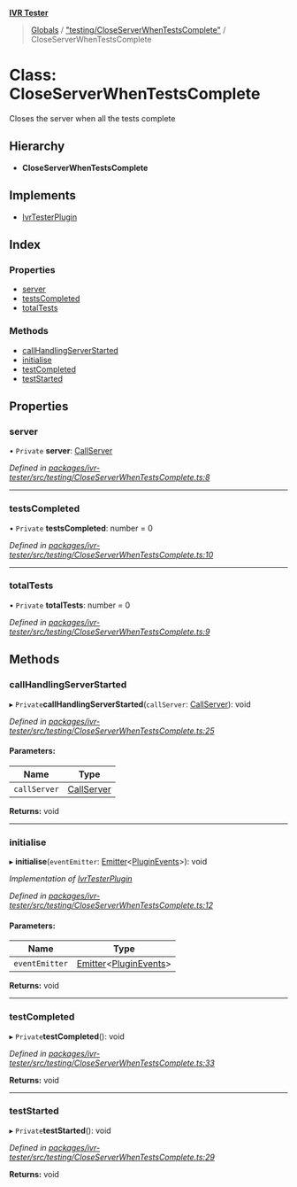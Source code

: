 **[IVR Tester](../README.md)**

> [Globals](../README.md) / ["testing/CloseServerWhenTestsComplete"](../modules/_testing_closeserverwhentestscomplete_.md) / CloseServerWhenTestsComplete

# Class: CloseServerWhenTestsComplete

Closes the server when all the tests complete

## Hierarchy

* **CloseServerWhenTestsComplete**

## Implements

* [IvrTesterPlugin](../interfaces/_plugins_ivrtesterplugin_.ivrtesterplugin.md)

## Index

### Properties

* [server](_testing_closeserverwhentestscomplete_.closeserverwhentestscomplete.md#server)
* [testsCompleted](_testing_closeserverwhentestscomplete_.closeserverwhentestscomplete.md#testscompleted)
* [totalTests](_testing_closeserverwhentestscomplete_.closeserverwhentestscomplete.md#totaltests)

### Methods

* [callHandlingServerStarted](_testing_closeserverwhentestscomplete_.closeserverwhentestscomplete.md#callhandlingserverstarted)
* [initialise](_testing_closeserverwhentestscomplete_.closeserverwhentestscomplete.md#initialise)
* [testCompleted](_testing_closeserverwhentestscomplete_.closeserverwhentestscomplete.md#testcompleted)
* [testStarted](_testing_closeserverwhentestscomplete_.closeserverwhentestscomplete.md#teststarted)

## Properties

### server

• `Private` **server**: [CallServer](../interfaces/_testing_twiliocallserver_.callserver.md)

*Defined in [packages/ivr-tester/src/testing/CloseServerWhenTestsComplete.ts:8](https://github.com/SketchingDev/ivr-tester/blob/c5ffee0/packages/ivr-tester/src/testing/CloseServerWhenTestsComplete.ts#L8)*

___

### testsCompleted

• `Private` **testsCompleted**: number = 0

*Defined in [packages/ivr-tester/src/testing/CloseServerWhenTestsComplete.ts:10](https://github.com/SketchingDev/ivr-tester/blob/c5ffee0/packages/ivr-tester/src/testing/CloseServerWhenTestsComplete.ts#L10)*

___

### totalTests

• `Private` **totalTests**: number = 0

*Defined in [packages/ivr-tester/src/testing/CloseServerWhenTestsComplete.ts:9](https://github.com/SketchingDev/ivr-tester/blob/c5ffee0/packages/ivr-tester/src/testing/CloseServerWhenTestsComplete.ts#L9)*

## Methods

### callHandlingServerStarted

▸ `Private`**callHandlingServerStarted**(`callServer`: [CallServer](../interfaces/_testing_twiliocallserver_.callserver.md)): void

*Defined in [packages/ivr-tester/src/testing/CloseServerWhenTestsComplete.ts:25](https://github.com/SketchingDev/ivr-tester/blob/c5ffee0/packages/ivr-tester/src/testing/CloseServerWhenTestsComplete.ts#L25)*

#### Parameters:

Name | Type |
------ | ------ |
`callServer` | [CallServer](../interfaces/_testing_twiliocallserver_.callserver.md) |

**Returns:** void

___

### initialise

▸ **initialise**(`eventEmitter`: [Emitter](../interfaces/_emitter_.emitter.md)\<[PluginEvents](../modules/_plugins_pluginmanager_.md#pluginevents)>): void

*Implementation of [IvrTesterPlugin](../interfaces/_plugins_ivrtesterplugin_.ivrtesterplugin.md)*

*Defined in [packages/ivr-tester/src/testing/CloseServerWhenTestsComplete.ts:12](https://github.com/SketchingDev/ivr-tester/blob/c5ffee0/packages/ivr-tester/src/testing/CloseServerWhenTestsComplete.ts#L12)*

#### Parameters:

Name | Type |
------ | ------ |
`eventEmitter` | [Emitter](../interfaces/_emitter_.emitter.md)\<[PluginEvents](../modules/_plugins_pluginmanager_.md#pluginevents)> |

**Returns:** void

___

### testCompleted

▸ `Private`**testCompleted**(): void

*Defined in [packages/ivr-tester/src/testing/CloseServerWhenTestsComplete.ts:33](https://github.com/SketchingDev/ivr-tester/blob/c5ffee0/packages/ivr-tester/src/testing/CloseServerWhenTestsComplete.ts#L33)*

**Returns:** void

___

### testStarted

▸ `Private`**testStarted**(): void

*Defined in [packages/ivr-tester/src/testing/CloseServerWhenTestsComplete.ts:29](https://github.com/SketchingDev/ivr-tester/blob/c5ffee0/packages/ivr-tester/src/testing/CloseServerWhenTestsComplete.ts#L29)*

**Returns:** void
